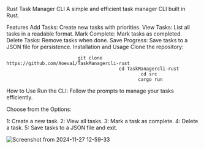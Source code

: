 Rust Task Manager CLI
A simple and efficient task manager CLI built in Rust.



Features
Add Tasks: Create new tasks with priorities.
View Tasks: List all tasks in a readable format.
Mark Complete: Mark tasks as completed.
Delete Tasks: Remove tasks when done.
Save Progress: Save tasks to a JSON file for persistence.
Installation and Usage
Clone the repository:



                              git clone https://github.com/Aoeva1/TaskManagercli-rust
                                             cd TaskManagercli-rust
                                                     cd src
                                                    cargo run

How to Use
Run the CLI: Follow the prompts to manage your tasks efficiently.





Choose from the Options:

1: Create a new task.
2: View all tasks.
3: Mark a task as complete.
4: Delete a task.
5: Save tasks to a JSON file and exit.





![Screenshot from 2024-11-27 12-59-33](https://github.com/user-attachments/assets/fabcbb37-e73b-41db-8ab1-2a63f0a8170c)
